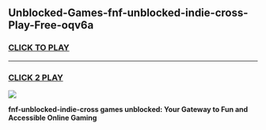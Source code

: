 
## Unblocked-Games-fnf-unblocked-indie-cross-Play-Free-oqv6a
<h3>
<a href="https://premium76.site?title=fnf-unblocked-indie-cross&ref=12A">CLICK TO PLAY</a></h3>
<hr>

<h3>
<a href="https://premium76.site?title=fnf-unblocked-indie-cross&ref=12A">CLICK 2 PLAY</a>
  
</h3>

<a href="https://premium76.site?title=fnf-unblocked-indie-cross&ref=12A"><img src="https://clearcache.store/games.png"></a>


**fnf-unblocked-indie-cross games unblocked: Your Gateway to Fun and Accessible Online Gaming**
